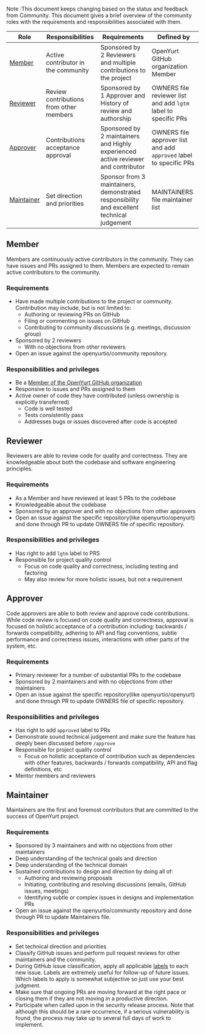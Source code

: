 Note :This document keeps changing based on the status and feedback from Community.
This document gives a brief overview of the community roles with the requirements and responsibilities associated with them.

| Role | Responsibilities | Requirements | Defined by |
| -----| ---------------- | ------------ | -------|
| [Member](#Member) | Active contributor in the community | Sponsored by 2 Reviewers and multiple contributions to the project | OpenYurt GitHub organization Member |
| [Reviewer](#Reviewer) | Review contributions from other members | Sponsored by 1 Approver and History of review and authorship | OWNERS file reviewer list and add `lgtm` label to specific PRs |
| [Approver](#Approver) | Contributions acceptance approval | Sponsored by 2 maintainers and Highly experienced active reviewer and contributor | OWNERS file approver list and add `approved` label to specific PRs |
| [Maintainer](#Maintainer) | Set direction and priorities | Sponsor from 3 maintainers, demonstrated responsibility and excellent technical judgement | MAINTAINERS file maintainer list |

## Member

Members are continuously active contributors in the community. They can have issues and PRs assigned to them. Members are expected to remain active contributors to the community.

### Requirements

- Have made multiple contributions to the project or community. Contribution may include, but is not limited to:
    - Authoring or reviewing PRs on GitHub
    - Filing or commenting on issues on GitHub
    - Contributing to community discussions (e.g. meetings, discussion group)
- Sponsored by 2 reviewers
    - With no objections from other reviewers
- Open an issue against the openyurtio/community repository.

### Responsibilities and privileges

- Be a [Member of the OpenYurt GitHub organization](https://github.com/orgs/openyurtio/people)
- Responsive to issues and PRs assigned to them
- Active owner of code they have contributed (unless ownership is explicitly transferred)
    - Code is well tested
    - Tests consistently pass
    - Addresses bugs or issues discovered after code is accepted

## Reviewer

Reviewers are able to review code for quality and correctness. They are knowledgeable about both the codebase and software engineering principles.

### Requirements

- As a Member and have reviewed at least 5 PRs to the codebase
- Knowledgeable about the codebase
- Sponsored by an approver and with no objections from other approvers
- Open an issue against the specific repository(like openyurtio/openyurt) and done through PR to update OWNERS file of specific repository.

### Responsibilities and privileges

- Has right to add `lgtm` label to PRS
- Responsible for project quality control
    - Focus on code quality and correctness, including testing and factoring
    - May also review for more holistic issues, but not a requirement

## Approver

Code approvers are able to both review and approve code contributions. While code review is focused on code quality and correctness, approval is focused on holistic acceptance of a contribution including: backwards / forwards compatibility, adhering to API and flag conventions, subtle performance and correctness issues, interactions with other parts of the system, etc.

### Requirements

- Primary reviewer for a number of substantial PRs to the codebase
- Sponsored by 2 maintainers and with no objections from other maintainers
- Open an issue against the specific repository(like openyurtio/openyurt) and done through PR to update OWNERS file of specific repository.

### Responsibilities and privileges

- Has right to add `approved` label to PRs
- Demonstrate sound technical judgement and make sure the feature has deeply been discussed before `/approve`
- Responsible for project quality control
    - Focus on holistic acceptance of contribution such as dependencies with other features, backwards / forwards compatibility, API and flag definitions, etc
- Mentor members and reviewers

## Maintainer

Maintainers are the first and foremost contributors that are committed to the success of OpenYurt project.

### Requirements

- Sponsored by 3 maintainers and with no objections from other maintainers
- Deep understanding of the technical goals and direction
- Deep understanding of the technical domain
- Sustained contributions to design and direction by doing all of:
    - Authoring and reviewing proposals
    - Initiating, contributing and resolving discussions (emails, GitHub issues, meetings)
    - Identifying subtle or complex issues in designs and implementation PRs
- Open an issue against the openyurtio/community repository and done through PR to update Maintainers file.

### Responsibilities and privileges

- Set technical direction and priorities
- Classify GitHub issues and perform pull request reviews for other maintainers and the community.
- During GitHub issue classification, apply all applicable [labels](https://github.com/openyurtio/openyurt/labels)
  to each new issue. Labels are extremely useful for follow-up of future issues. Which labels to apply
  is somewhat subjective so just use your best judgment.
- Make sure that ongoing PRs are moving forward at the right pace or closing them if they are not
  moving in a productive direction.
- Participate when called upon in the security release process. Note
  that although this should be a rare occurrence, if a serious vulnerability is found, the process
  may take up to several full days of work to implement.
